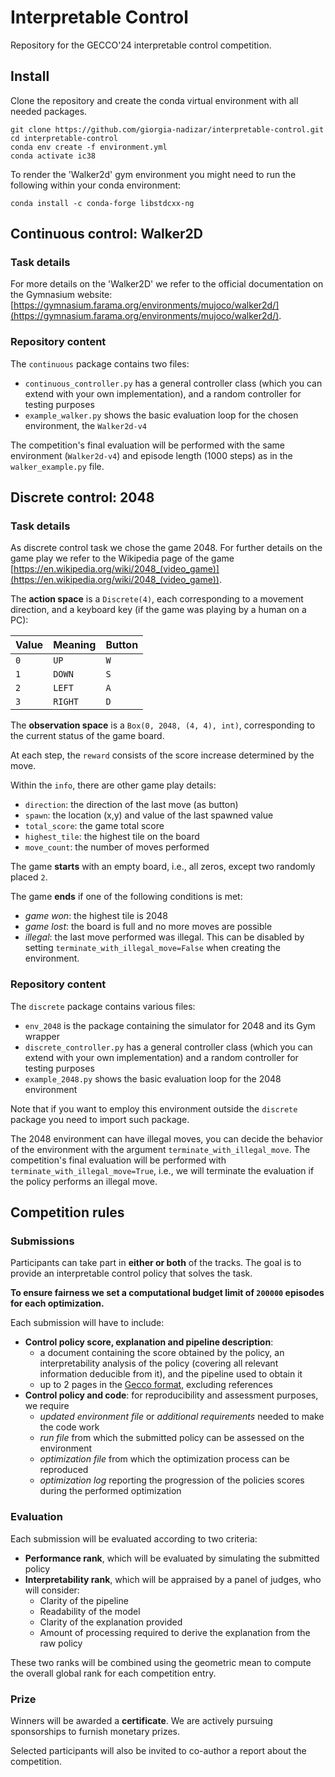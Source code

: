 # Interpretable Control

Repository for the GECCO'24 interpretable control competition.

## Install

Clone the repository and create the conda virtual environment with all needed packages.

```shell
git clone https://github.com/giorgia-nadizar/interpretable-control.git
cd interpretable-control
conda env create -f environment.yml
conda activate ic38
```

To render the 'Walker2d' gym environment you might need to run the following within your conda environment:

```shell
conda install -c conda-forge libstdcxx-ng
```

## Continuous control: Walker2D

### Task details

For more details on the 'Walker2D' we refer to the official documentation on the Gymnasium website:
[https://gymnasium.farama.org/environments/mujoco/walker2d/](https://gymnasium.farama.org/environments/mujoco/walker2d/).

### Repository content

The `continuous` package contains two files:

- `continuous_controller.py` has a general controller class (which you can extend with your own implementation),
  and a random controller for testing purposes
- `example_walker.py` shows the basic evaluation loop for the chosen environment, the `Walker2d-v4`

The competition's final evaluation will be performed with the same environment (`Walker2d-v4`) and episode length
(1000 steps) as in the `walker_example.py` file.

## Discrete control: 2048

### Task details

As discrete control task we chose the game 2048.
For further details on the game play we refer to the Wikipedia page of the game
[https://en.wikipedia.org/wiki/2048_(video_game)](https://en.wikipedia.org/wiki/2048_(video_game)).

The **action space** is a `Discrete(4)`, each corresponding to a movement direction, and a keyboard key (if the game
was playing by a human on a PC):

| Value | Meaning | Button |
|-------|---------|--------|
| `0`   | `UP`    | `W`    |
| `1`   | `DOWN`  | `S`    |
| `2`   | `LEFT`  | `A`    |
| `3`   | `RIGHT` | `D`    |

The **observation space** is a `Box(0, 2048, (4, 4), int)`, corresponding to the current status of the game board.

At each step, the `reward` consists of the score increase determined by the move.

Within the `info`, there are other game play details:

- `direction`: the direction of the last move (as button)
- `spawn`: the location (x,y) and value of the last spawned value
- `total_score`: the game total score
- `highest_tile`: the highest tile on the board
- `move_count`: the number of moves performed

The game **starts** with an empty board, i.e., all zeros, except two randomly placed `2`.

The game **ends** if one of the following conditions is met:

- _game won_: the highest tile is 2048
- _game lost_: the board is full and no more moves are possible
- _illegal_: the last move performed was illegal. This can be disabled by setting `terminate_with_illegal_move=False`
  when creating the environment.

### Repository content

The `discrete` package contains various files:

- `env_2048` is the package containing the simulator for 2048 and its Gym wrapper
- `discrete_controller.py` has a general controller class (which you can extend with your own implementation) and a
  random controller for testing purposes
- `example_2048.py` shows the basic evaluation loop for the 2048 environment

Note that if you want to employ this environment outside the `discrete` package you need to import such package.

The 2048 environment can have illegal moves, you can decide the behavior of the environment with the argument
`terminate_with_illegal_move`.
The competition's final evaluation will be performed with `terminate_with_illegal_move=True`, i.e., we will terminate
the evaluation if the policy performs an illegal move.

## Competition rules

### Submissions

Participants can take part in **either or both** of the tracks.
The goal is to provide an interpretable control policy that solves the task.

**To ensure fairness we set a computational budget limit of `200000` episodes for each optimization.**

Each submission will have to include:

- **Control policy score, explanation and pipeline description**:
    - a document containing the score obtained by the policy, an interpretability analysis of the policy (covering all
      relevant information deducible from it), and the pipeline used to obtain it
    - up to 2 pages in the [Gecco format](https://gecco-2024.sigevo.org/Call-for-Papers), excluding references
- **Control policy and code**: for reproducibility and assessment purposes, we require
    - _updated environment file_ or _additional requirements_ needed to make the code work
    - _run file_ from which the submitted policy can be assessed on the environment
    - _optimization file_ from which the optimization process can be reproduced
    - _optimization log_ reporting the progression of the policies scores during the performed optimization

### Evaluation  

Each submission will be evaluated according to two criteria:

- **Performance rank**, which will be evaluated by simulating the submitted policy
- **Interpretability rank**, which will be appraised by a panel of judges, who will consider:
    - Clarity of the pipeline
    - Readability of the model
    - Clarity of the explanation provided
    - Amount of processing required to derive the explanation from the raw policy

These two ranks will be combined using the geometric mean to compute the overall global rank for each competition entry.

### Prize

Winners will be awarded a **certificate**.
We are actively pursuing sponsorships to furnish monetary prizes.

Selected participants will also be invited to co-author a report about the competition.